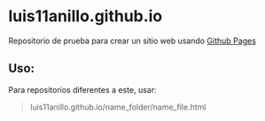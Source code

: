 # luis11anillo.github.io

Repositorio de prueba para crear un sitio web usando [Github Pages](https://pages.github.com/)

## Uso: 

Para repositorios diferentes a este, usar: 
> luis11anillo.github.io/name_folder/name_file.html
